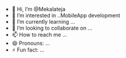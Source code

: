 - 👋 Hi, I’m @Mekalateja
- 👀 I’m interested in ..MobileApp development 
- 🌱 I’m currently learning ...
- 💞️ I’m looking to collaborate on ...
- 📫 How to reach me ...
- 😄 Pronouns: ...
- ⚡ Fun fact: ...

<!---
Mekalateja/Mekalateja is a ✨ special ✨ repository because its `README.md` (this file) appears on your GitHub profile.
You can click the Preview link to take a look at your changes.
--->
